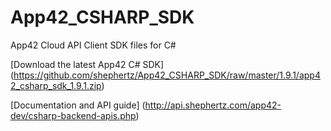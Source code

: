 App42_CSHARP_SDK
================

App42 Cloud API Client SDK files for C#

[Download the latest App42 C# SDK] (https://github.com/shephertz/App42_CSHARP_SDK/raw/master/1.9.1/app42_csharp_sdk_1.9.1.zip)

[Documentation and API guide] (http://api.shephertz.com/app42-dev/csharp-backend-apis.php)
